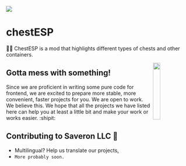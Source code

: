 <img align="centr" src="https://cdn.discordapp.com/attachments/745937151094423642/1114171333090218096/1685709531860.png">

# chestESP
🧑‍💻 ChestESP is a mod that highlights different types of chests and other containers.

<img width="20%" align="right" src="https://cdn.discordapp.com/attachments/745937151094423642/1039245641940996096/1667843758012.png">

## Gotta mess with something!

Since we are proficient in writing some pure code for frontend, we are excited to prepare more stable, more convenient, faster projects for you. We are open to work. We believe this. We hope that all the projects we have listed here can help you at least a little bit and make your work or works easier. :shipit:

## Contributing to Saveron LLC 🦦

- Multilingual? Help us translate our projects[.](https://github.com/SaveronLLC)
- `More probably soon.`
